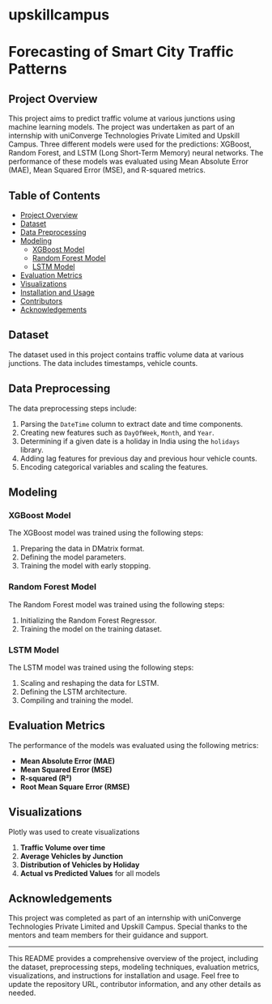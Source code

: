 # upskillcampus

# Forecasting of Smart City Traffic Patterns

## Project Overview

This project aims to predict traffic volume at various junctions using machine learning models. The project was undertaken as part of an internship with uniConverge Technologies Private Limited and Upskill Campus. Three different models were used for the predictions: XGBoost, Random Forest, and LSTM (Long Short-Term Memory) neural networks. The performance of these models was evaluated using Mean Absolute Error (MAE), Mean Squared Error (MSE), and R-squared metrics.

## Table of Contents

- [Project Overview](#project-overview)
- [Dataset](#dataset)
- [Data Preprocessing](#data-preprocessing)
- [Modeling](#modeling)
  - [XGBoost Model](#xgboost-model)
  - [Random Forest Model](#random-forest-model)
  - [LSTM Model](#lstm-model)
- [Evaluation Metrics](#evaluation-metrics)
- [Visualizations](#visualizations)
- [Installation and Usage](#installation-and-usage)
- [Contributors](#contributors)
- [Acknowledgements](#acknowledgements)

## Dataset

The dataset used in this project contains traffic volume data at various junctions. The data includes timestamps, vehicle counts.

## Data Preprocessing

The data preprocessing steps include:
1. Parsing the `DateTime` column to extract date and time components.
2. Creating new features such as `DayOfWeek`, `Month`, and `Year`.
3. Determining if a given date is a holiday in India using the `holidays` library.
4. Adding lag features for previous day and previous hour vehicle counts.
5. Encoding categorical variables and scaling the features.

## Modeling

### XGBoost Model

The XGBoost model was trained using the following steps:
1. Preparing the data in DMatrix format.
2. Defining the model parameters.
3. Training the model with early stopping.

### Random Forest Model

The Random Forest model was trained using the following steps:
1. Initializing the Random Forest Regressor.
2. Training the model on the training dataset.

### LSTM Model

The LSTM model was trained using the following steps:
1. Scaling and reshaping the data for LSTM.
2. Defining the LSTM architecture.
3. Compiling and training the model.

## Evaluation Metrics

The performance of the models was evaluated using the following metrics:
- **Mean Absolute Error (MAE)**
- **Mean Squared Error (MSE)**
- **R-squared (R²)**
- **Root Mean Square Error (RMSE)**

## Visualizations


Plotly was used to create visualizations 
1. **Traffic Volume over time**
2. **Average Vehicles by Junction**
3. **Distribution of Vehicles by Holiday**
4. **Actual vs Predicted Values** for all models

## Acknowledgements

This project was completed as part of an internship with uniConverge Technologies Private Limited and Upskill Campus. Special thanks to the mentors and team members for their guidance and support.

---

This README provides a comprehensive overview of the project, including the dataset, preprocessing steps, modeling techniques, evaluation metrics, visualizations, and instructions for installation and usage. Feel free to update the repository URL, contributor information, and any other details as needed.
